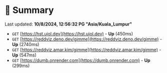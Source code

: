 # 📖 Summary
Last updated: **10/8/2024, 12:56:32 PG "Asia/Kuala_Lumpur"**

- `GET` [https://hst.ujol.dev](https://hst.ujol.dev) - **Up** (450ms)
- `GET` [https://reddviz.deno.dev/gimme](https://reddviz.deno.dev/gimme) - **Up** (2740ms)
- `GET` [https://reddviz.amar.kim/gimme](https://reddviz.amar.kim/gimme) - **Up** (547ms)
- `GET` [https://dumb.onrender.com](https://dumb.onrender.com) - **Up** (299ms)
